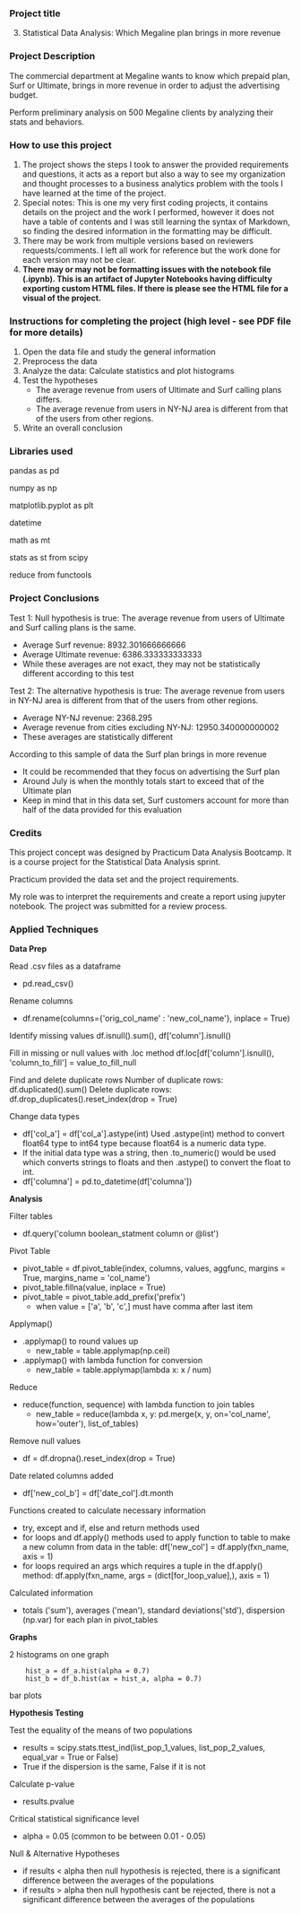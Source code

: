 ### Project title
03. Statistical Data Analysis: Which Megaline plan brings in more revenue

### Project Description
The commercial department at Megaline wants to know which prepaid plan, Surf or Ultimate, brings in more revenue in order to adjust the advertising budget.

Perform preliminary analysis on 500 Megaline clients by analyzing their stats and behaviors.

### How to use this project
1. The project shows the steps I took to answer the provided requirements and questions, it acts as a report but also a way to see my organization and thought processes to a business analytics problem with the tools I have learned at the time of the project.
2. Special notes: This is one my very first coding projects, it contains details on the project and the work I performed, however it does not have a table of contents and I was still learning the syntax of Markdown, so finding the desired information in the formatting may be difficult.
3. There may be work from multiple versions based on reviewers requests/comments. I left all work for reference but the work done for each version may not be clear.
4. **There may or may not be formatting issues with the notebook file (.ipynb). This is an artifact of Jupyter Notebooks having difficulty exporting custom HTML files. If there is please see the HTML file for a visual of the project.**

### Instructions for completing the project (high level - see PDF file for more details)
1. Open the data file and study the general information
2. Preprocess the data
3. Analyze the data: Calculate statistics and plot histograms
4. Test the hypotheses
	- The average revenue from users of Ultimate and Surf calling plans differs.
	- The average revenue from users in NY-NJ area is different from that of the users from other regions.
5. Write an overall conclusion

### Libraries used
pandas as pd

numpy as np

matplotlib.pyplot as plt

datetime

math as mt

stats as st from scipy

reduce from functools

### Project Conclusions
Test 1: Null hypothesis is true: The average revenue from users of Ultimate and Surf calling plans is the same.
- Average Surf revenue: 8932.301666666666
- Average Ultimate revenue: 6386.333333333333
- While these averages are not exact, they may not be statistically different according to this test

Test 2: The alternative hypothesis is true: The average revenue from users in NY-NJ area is different from that of the users from other regions.
- Average NY-NJ revenue: 2368.295
- Average revenue from cities excluding NY-NJ: 12950.340000000002
- These averages are statistically different

According to this sample of data the Surf plan brings in more revenue
- It could be recommended that they focus on advertising the Surf plan
- Around July is when the monthly totals start to exceed that of the Ultimate plan
- Keep in mind that in this data set, Surf customers account for more than half of the data provided for this evaluation

### Credits
This project concept was designed by Practicum Data Analysis Bootcamp. It is a course project for the Statistical Data Analysis sprint. 

Practicum provided the data set and the project requirements. 

My role was to interpret the requirements and create a report using jupyter notebook. The project was submitted for a review process.

### Applied Techniques
**Data Prep**

Read .csv files as a dataframe
- pd.read_csv()

Rename columns
- df.rename(columns={'orig_col_name' : 'new_col_name'}, inplace = True)

Identify missing values
df.isnull().sum(), df['column'].isnull()

Fill in missing or null values with .loc method
df.loc[df['column'].isnull(), 'column_to_fill'] = value_to_fill_null

Find and delete duplicate rows
Number of duplicate rows: df.duplicated().sum()
Delete duplicate rows: df.drop_duplicates().reset_index(drop = True)

Change data types
- df['col_a'] = df['col_a'].astype(int) Used .astype(int) method to convert float64 type to int64 type because float64 is a numeric data type.
- If the initial data type was a string, then .to_numeric() would be used which converts strings to floats and then .astype() to convert the float to int.
- df['columna'] = pd.to_datetime(df['columna'])

**Analysis**

Filter tables
- df.query('column boolean_statment column or @list')

Pivot Table
- pivot_table = df.pivot_table(index, columns, values, aggfunc, margins = True, margins_name = 'col_name')
- pivot_table.fillna(value, inplace = True)
- pivot_table = pivot_table.add_prefix('prefix')
	- when value = ['a', 'b', 'c',] must have comma after last item

Applymap()
- .applymap() to round values up
	- new_table = table.applymap(np.ceil)
- .applymap() with lambda function for conversion
	- new_table = table.applymap(lambda x: x / num)

Reduce
- reduce(function, sequence) with lambda function to join tables
	- new_table = reduce(lambda x, y: pd.merge(x, y, on='col_name', how='outer'), list_of_tables)

Remove null values
- df = df.dropna().reset_index(drop = True)

Date related columns added
- df['new_col_b'] = df['date_col'].dt.month

Functions created to calculate necessary information
- try, except and if, else and return methods used
- for loops and df.apply() methods used to apply function to table to make a new column from data in the table: df['new_col'] = df.apply(fxn_name, axis = 1)
- for loops required an args which requires a tuple in the df.apply() method: df.apply(fxn_name, args = (dict[for_loop_value],), axis = 1)

Calculated information
- totals ('sum'), averages ('mean'), standard  deviations('std'), dispersion (np.var) for each plan in pivot_tables

**Graphs**

2 histograms on one graph
```
	hist_a = df_a.hist(alpha = 0.7)
	hist_b = df_b.hist(ax = hist_a, alpha = 0.7)
```

bar plots

**Hypothesis Testing**

Test the equality of the means of two populations
- results = scipy.stats.ttest_ind(list_pop_1_values, list_pop_2_values, equal_var = True or False)
- True if the dispersion is the same, False if it is not

Calculate p-value
- results.pvalue

Critical statistical significance level
- alpha = 0.05 (common to be between 0.01 - 0.05)

Null & Alternative Hypotheses
- if results < alpha then null hypothesis is rejected, there is a significant difference between the averages of the populations
- if results > alpha then null hypothesis cant be rejected, there is not a significant difference between the averages of the populations